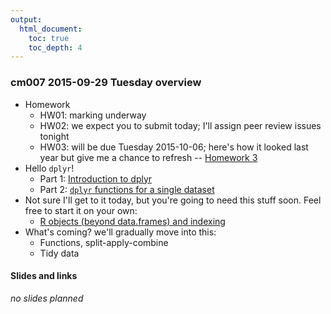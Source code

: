 ```yaml
---
output:
  html_document:
    toc: true
    toc_depth: 4
---
```


### cm007 2015-09-29 Tuesday overview

  * Homework
    - HW01: marking underway
    - HW02: we expect you to submit today; I'll assign peer review issues tonight
    - HW03: will be due Tuesday 2015-10-06; here's how it looked last year but give me a chance to refresh -- [Homework 3](hw03_dplyr-and-more-ggplot2.html)
  * Hello `dplyr`!
    - Part 1: [Introduction to dplyr](block009_dplyr-intro.html)
    - Part 2: [`dplyr` functions for a single dataset](block010_dplyr-end-single-table.html)
  * Not sure I'll get to it today, but you're going to need this stuff soon. Feel free to start it on your own:
    - [R objects (beyond data.frames) and indexing](block004_basic-r-objects.html)
  * What's coming? we'll gradually move into this:
    - Functions, split-apply-combine
    - Tidy data
    
#### Slides and links

*no slides planned*
